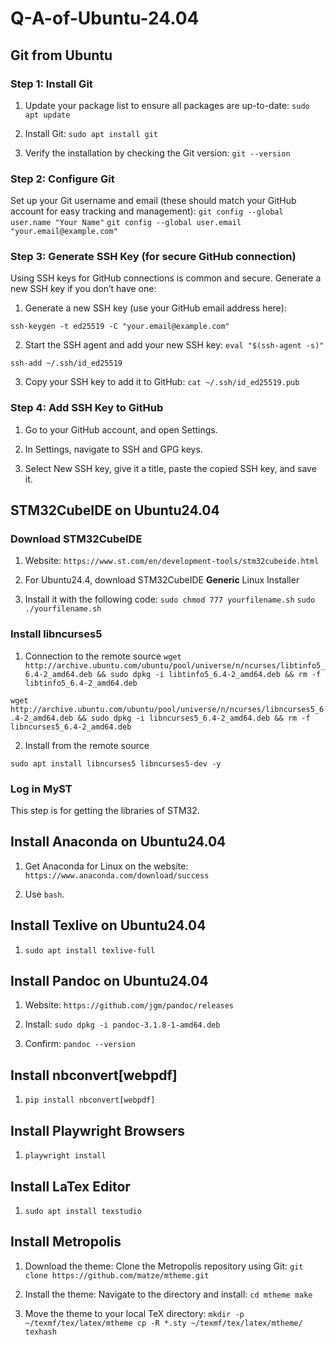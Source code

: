 # Q-A-of-Ubuntu-24.04

## Git from Ubuntu

### Step 1: Install Git

1. Update your package list to ensure all packages are up-to-date: `sudo apt update`

2. Install Git: `sudo apt install git`

3. Verify the installation by checking the Git version: `git --version`

### Step 2: Configure Git

Set up your Git username and email (these should match your GitHub account for easy tracking and management):
`git config --global user.name "Your Name"`
`git config --global user.email "your.email@example.com"`

### Step 3: Generate SSH Key (for secure GitHub connection)

Using SSH keys for GitHub connections is common and secure. Generate a new SSH key if you don’t have one:

1. Generate a new SSH key (use your GitHub email address here):

`ssh-keygen -t ed25519 -C "your.email@example.com"`

2. Start the SSH agent and add your new SSH key:
`eval "$(ssh-agent -s)"`

`ssh-add ~/.ssh/id_ed25519`

3. Copy your SSH key to add it to GitHub:
`cat ~/.ssh/id_ed25519.pub`

### Step 4: Add SSH Key to GitHub

1. Go to your GitHub account, and open Settings.

2. In Settings, navigate to SSH and GPG keys.

3. Select New SSH key, give it a title, paste the copied SSH key, and save it.

## STM32CubeIDE on Ubuntu24.04

### Download STM32CubeIDE

1. Website: `https://www.st.com/en/development-tools/stm32cubeide.html`

2. For Ubuntu24.4, download STM32CubeIDE **Generic** Linux Installer

3. Install it with the following code:
`sudo chmod 777 yourfilename.sh`
`sudo ./yourfilename.sh`

### Install libncurses5

1. Connection to the remote source
`wget http://archive.ubuntu.com/ubuntu/pool/universe/n/ncurses/libtinfo5_6.4-2_amd64.deb && sudo dpkg -i libtinfo5_6.4-2_amd64.deb && rm -f libtinfo5_6.4-2_amd64.deb`

`wget http://archive.ubuntu.com/ubuntu/pool/universe/n/ncurses/libncurses5_6.4-2_amd64.deb && sudo dpkg -i libncurses5_6.4-2_amd64.deb && rm -f libncurses5_6.4-2_amd64.deb`

2. Install from the remote source

`sudo apt install libncurses5 libncurses5-dev -y`

### Log in MyST

This step is for getting the libraries of STM32.

## Install Anaconda on Ubuntu24.04

1. Get Anaconda for Linux on the website: `https://www.anaconda.com/download/success`

2. Use `bash`.

## Install Texlive on Ubuntu24.04

1. `sudo apt install texlive-full`

## Install Pandoc on Ubuntu24.04

1. Website: `https://github.com/jgm/pandoc/releases`

2. Install: `sudo dpkg -i pandoc-3.1.8-1-amd64.deb`

3. Confirm: `pandoc --version`

## Install nbconvert[webpdf]

1. `pip install nbconvert[webpdf]`

## Install Playwright Browsers

1. `playwright install`

## Install LaTex Editor

1. `sudo apt install texstudio`

## Install Metropolis

1. Download the theme: Clone the Metropolis repository using Git: `git clone https://github.com/matze/mtheme.git`

2. Install the theme: Navigate to the directory and install: `cd mtheme
make`

3. Move the theme to your local TeX directory: `mkdir -p ~/texmf/tex/latex/mtheme
cp -R *.sty ~/texmf/tex/latex/mtheme/
texhash`


